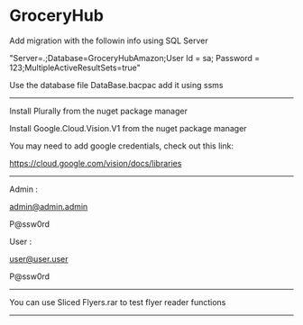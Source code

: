 # GroceryHub
Add migration with the followin info using SQL Server

"Server=.;Database=GroceryHubAmazon;User Id = sa; Password = 123;MultipleActiveResultSets=true"

Use the database file DataBase.bacpac add it using ssms

-----------------------------------------------------------------

Install Plurally from the nuget package manager

Install Google.Cloud.Vision.V1 from the nuget package manager

You may need to add google credentials, check out this link:

https://cloud.google.com/vision/docs/libraries

-----------------------------------------------------------------

Admin : 

admin@admin.admin

P@ssw0rd

User :

user@user.user

P@ssw0rd

-----------------------------------------------------------------

You can use Sliced Flyers.rar to test flyer reader functions

-----------------------------------------------------------------
